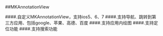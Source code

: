 ##MKAnnotationView

####.自定义MKAnnotationView，支持ios5、6、7
####.支持导航、跳转到第三方应用、包括google、苹果、高德、百度
####.支持应用内绘图
####.支持定位功能
####.支持搜索功能
